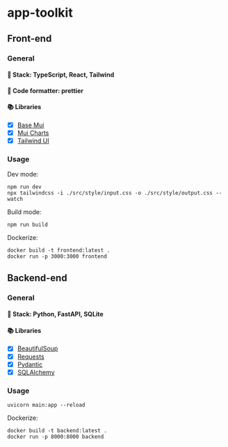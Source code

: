 # app-toolkit

## Front-end

### General

#### 🔋 Stack: TypeScript, React, Tailwind
#### 💅 Code formatter: prettier
#### 📚 Libraries
- [x] [Base Mui](https://mui.com/base-ui/)
- [x] [Mui Charts](https://mui.com/x/react-charts/getting-started/)
- [x] [Tailwind UI](https://tailwindui.com/)

### Usage

Dev mode:
```
npm run dev
npx tailwindcss -i ./src/style/input.css -o ./src/style/output.css --watch
```

Build mode:
```
npm run build
```

Dockerize:
```
docker build -t frontend:latest .
docker run -p 3000:3000 frontend
```

## Backend-end

### General

#### 🔋 Stack: Python, FastAPI, SQLite
<!-- #### 💅 Code formatter: ? -->
#### 📚 Libraries
- [x] [BeautifulSoup](https://pypi.org/project/beautifulsoup4/)
- [x] [Requests](https://pypi.org/project/requests/)
- [x] [Pydantic](https://docs.pydantic.dev/latest/)
- [x] [SQLAlchemy](https://www.sqlalchemy.org/)

### Usage

```
uvicorn main:app --reload
```

Dockerize:
```
docker build -t backend:latest .
docker run -p 8000:8000 backend
```